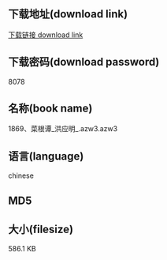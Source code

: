 ## 下载地址(download link)
[下载链接 download link](https://voluble-croquembouche-d321dc.netlify.app/?s=1869%E3%80%81%E8%8F%9C%E6%A0%B9%E8%B0%AD_%E6%B4%AA%E5%BA%94%E6%98%8E_.azw3)

## 下载密码(download password)
8078

## 名称(book name)
1869、菜根谭_洪应明_.azw3.azw3

## 语言(language)
chinese

## MD5


## 大小(filesize)
586.1 KB
